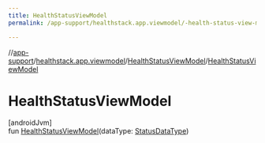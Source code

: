 ```yaml
---
title: HealthStatusViewModel
permalink: /app-support/healthstack.app.viewmodel/-health-status-view-model/-health-status-view-model.html

---
```

//[app-support](/app-support.html)/[healthstack.app.viewmodel](../index.html)/[HealthStatusViewModel](index.html)/[HealthStatusViewModel](-health-status-view-model.html)



# HealthStatusViewModel



[androidJvm]\
fun [HealthStatusViewModel](-health-status-view-model.html)(dataType: [StatusDataType](../../healthstack.app.status/-status-data-type/index.html))




